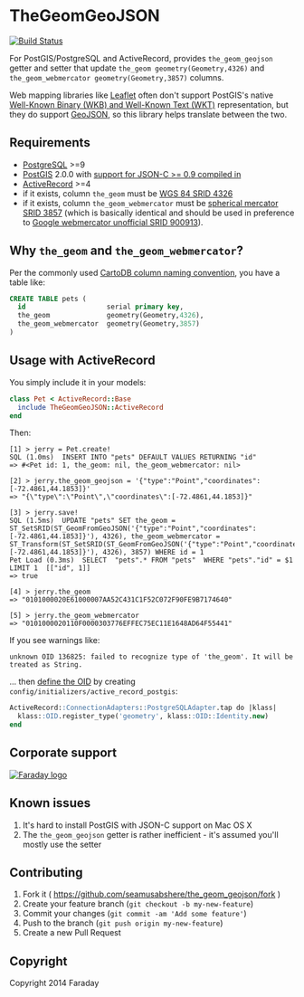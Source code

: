 # TheGeomGeoJSON

[![Build Status](https://travis-ci.org/seamusabshere/the_geom_geojson.svg?branch=master)](https://travis-ci.org/seamusabshere/the_geom_geojson)

For PostGIS/PostgreSQL and ActiveRecord, provides `the_geom_geojson` getter and setter that update `the_geom geometry(Geometry,4326)` and `the_geom_webmercator geometry(Geometry,3857)` columns.

Web mapping libraries like [Leaflet](http://leafletjs.com/) often don't support PostGIS's native [Well-Known Binary (WKB) and Well-Known Text (WKT)](http://postgis.net/docs/using_postgis_dbmanagement.html#OpenGISWKBWKT) representation, but they do support [GeoJSON](http://geojson.org/), so this library helps translate between the two.

## Requirements

* [PostgreSQL](postgresql.org) >=9
* [PostGIS](http://postgis.net/) 2.0.0 with [support for JSON-C >= 0.9 compiled in](http://www.postgis.org/docs/ST_GeomFromGeoJSON.html)
* [ActiveRecord](http://guides.rubyonrails.org/active_record_querying.html) >=4
* if it exists, column `the_geom` must be [WGS 84 SRID 4326](http://spatialreference.org/ref/epsg/wgs-84/)
* if it exists, column `the_geom_webmercator` must be [spherical mercator SRID 3857](http://spatialreference.org/ref/sr-org/epsg3857/) (which is basically identical and should be used in preference to [Google webmercator unofficial SRID 900913](http://trac.osgeo.org/openlayers/wiki/SphericalMercator)).

## Why `the_geom` and `the_geom_webmercator`?

Per the commonly used [CartoDB column naming convention](http://docs.cartodb.com/tutorials/projections.html), you have a table like:

```sql
CREATE TABLE pets (
  id                    serial primary key,
  the_geom              geometry(Geometry,4326),
  the_geom_webmercator  geometry(Geometry,3857)
)
```

## Usage with ActiveRecord

You simply include it in your models:

```ruby
class Pet < ActiveRecord::Base
  include TheGeomGeoJSON::ActiveRecord
end
```

Then:

```
[1] > jerry = Pet.create!
SQL (1.0ms)  INSERT INTO "pets" DEFAULT VALUES RETURNING "id"
=> #<Pet id: 1, the_geom: nil, the_geom_webmercator: nil>

[2] > jerry.the_geom_geojson = '{"type":"Point","coordinates":[-72.4861,44.1853]}'
=> "{\"type\":\"Point\",\"coordinates\":[-72.4861,44.1853]}"

[3] > jerry.save!
SQL (1.5ms)  UPDATE "pets" SET the_geom = ST_SetSRID(ST_GeomFromGeoJSON('{"type":"Point","coordinates":[-72.4861,44.1853]}'), 4326), the_geom_webmercator = ST_Transform(ST_SetSRID(ST_GeomFromGeoJSON('{"type":"Point","coordinates":[-72.4861,44.1853]}'), 4326), 3857) WHERE id = 1
Pet Load (0.3ms)  SELECT  "pets".* FROM "pets"  WHERE "pets"."id" = $1 LIMIT 1  [["id", 1]]
=> true

[4] > jerry.the_geom
=> "0101000020E61000007AA52C431C1F52C072F90FE9B7174640"

[5] > jerry.the_geom_webmercator
=> "0101000020110F0000303776EFFEC75EC11E1648AD64F55441"
```

If you see warnings like:

```
unknown OID 136825: failed to recognize type of 'the_geom'. It will be treated as String.
```

... then [define the OID](http://gray.fm/2013/09/17/unknown-oid-with-rails-and-postgresql/) by creating `config/initializers/active_record_postgis`:

```sql
ActiveRecord::ConnectionAdapters::PostgreSQLAdapter.tap do |klass|
  klass::OID.register_type('geometry', klass::OID::Identity.new)
end
```

## Corporate support

<p><a href="http://faraday.io" alt="Faraday"><img src="https://s3.amazonaws.com/creative.faraday.io/logo.png" alt="Faraday logo"/></a></p>

## Known issues

1. It's hard to install PostGIS with JSON-C support on Mac OS X
2. The `the_geom_geojson` getter is rather inefficient - it's assumed you'll mostly use the setter

## Contributing

1. Fork it ( https://github.com/seamusabshere/the_geom_geojson/fork )
2. Create your feature branch (`git checkout -b my-new-feature`)
3. Commit your changes (`git commit -am 'Add some feature'`)
4. Push to the branch (`git push origin my-new-feature`)
5. Create a new Pull Request

## Copyright

Copyright 2014 Faraday

